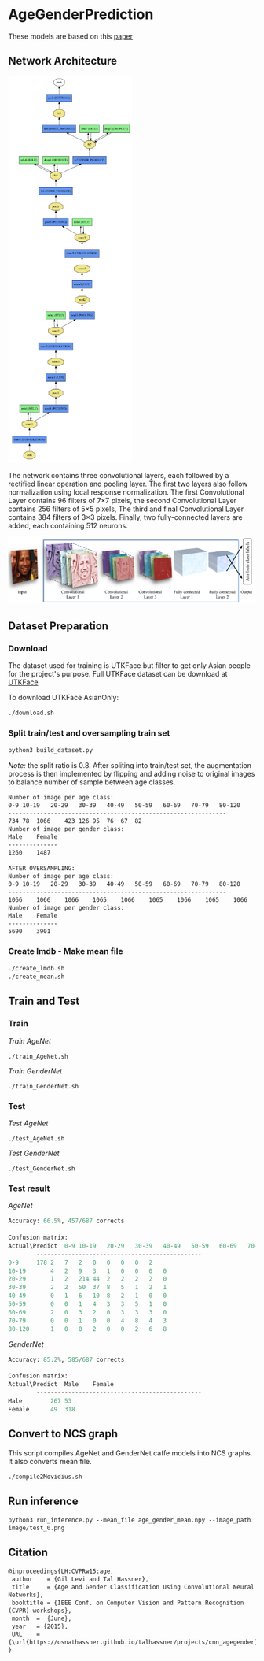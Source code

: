# AgeGenderPrediction

These models are based on this [paper](https://talhassner.github.io/home/projects/cnn_agegender/CVPR2015_CNN_AgeGenderEstimation.pdf)

## Network Architecture
![net_architecture](images/net_architecture.png)

The network contains three convolutional layers, each followed by a rectified linear operation and pooling layer. The first two layers also follow normalization using local response normalization. The first Convolutional Layer contains 96 filters of 7×7 pixels, the second Convolutional Layer contains 256 filters of 5×5 pixels, The third and final Convolutional Layer contains 384 filters of 3×3 pixels. Finally, two fully-connected layers are added, each containing 512 neurons.

![net_illustration](images/net_illustration.png)

## Dataset Preparation
### Download
The dataset used for training is UTKFace but filter to get only Asian people for the project's purpose. Full UTKFace dataset can be download at [UTKFace](https://susanqq.github.io/UTKFace/)

To download UTKFace AsianOnly:
```bash
./download.sh
```
### Split train/test and oversampling train set
```python
python3 build_dataset.py
```
_Note:_ the split ratio is 0.8. After spliting into train/test set, the augmentation process is then implemented by flipping and adding noise to original images to balance number of sample between age classes.
```python3
Number of image per age class:
0-9	10-19	20-29	30-39	40-49	50-59	60-69	70-79	80-120
--------------------------------------------------------------
734	78	1066	423	126	95	76	67	82
Number of image per gender class:
Male	Female
--------------
1260	1487

AFTER OVERSAMPLING:
Number of image per age class:
0-9	10-19	20-29	30-39	40-49	50-59	60-69	70-79	80-120
--------------------------------------------------------------
1066	1066	1066	1065	1066	1065	1066	1065	1066
Number of image per gender class:
Male	Female
--------------
5690	3901
```
### Create lmdb - Make mean file
```bash
./create_lmdb.sh
./create_mean.sh
```
## Train and Test
### Train
_Train AgeNet_
```python3
./train_AgeNet.sh
```
_Train GenderNet_
```python3
./train_GenderNet.sh
```
### Test
_Test AgeNet_
```python3
./test_AgeNet.sh
```
_Test GenderNet_
```python3
./test_GenderNet.sh
```
### Test result
_AgeNet_
```python
Accuracy: 66.5%, 457/687 corrects

Confusion matrix:
Actual\Predict	0-9	10-19	20-29	30-39	40-49	50-59	60-69	70-79	80-120	
		-----------------------------------------------
0-9		178	2	7	2	0	0	0	0	2
10-19		4	2	9	3	1	0	0	0	0
20-29		1	2	214	44	2	2	2	2	0
30-39		2	2	50	37	8	5	1	2	1
40-49		0	1	6	10	8	2	1	0	0
50-59		0	0	1	4	3	3	5	1	0
60-69		2	0	3	2	0	3	3	3	0
70-79		0	0	1	0	0	4	8	4	3
80-120		1	0	0	2	0	0	2	6	8
```
_GenderNet_
```python
Accuracy: 85.2%, 585/687 corrects

Confusion matrix:
Actual\Predict	Male	Female	
		-----------------------------------------------
Male		267	53
Female		49	318
```

## Convert to NCS graph
This script compiles AgeNet and GenderNet caffe models into NCS graphs. It also converts mean file.
```bash
./compile2Movidius.sh
```

## Run inference
```python3
python3 run_inference.py --mean_file age_gender_mean.npy --image_path image/test_0.png
```
## Citation
```
@inproceedings{LH:CVPRw15:age,
 author    = {Gil Levi and Tal Hassner},
 title     = {Age and Gender Classification Using Convolutional Neural Networks},
 booktitle = {IEEE Conf. on Computer Vision and Pattern Recognition (CVPR) workshops},
 month	=  {June},
 year 	= {2015},
 URL 	= {\url{https://osnathassner.github.io/talhassner/projects/cnn_agegender}}
}
```
